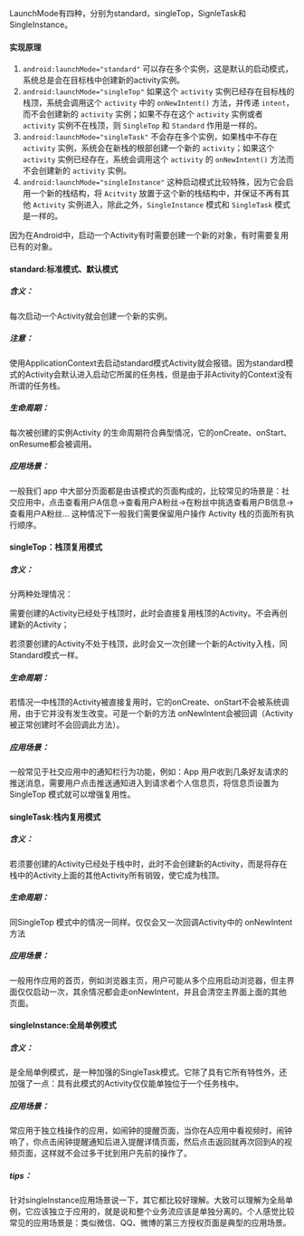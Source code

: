 LaunchMode有四种，分别为standard，singleTop，SignleTask和SingleInstance。

#### 实现原理

1. `android:launchMode="standard"`
   可以存在多个实例，这是默认的启动模式，系统总是会在目标栈中创建新的activity实例。
2. `android:launchMode="singleTop"`
   如果这个 `activity` 实例已经存在目标栈的栈顶，系统会调用这个 `activity` 中的 `onNewIntent()` 方法，并传递 `intent`，而不会创建新的 `activity` 实例；如果不存在这个 `activity` 实例或者 `activity` 实例不在栈顶，则 `SingleTop` 和 `Standard` 作用是一样的。
3. `android:launchMode="singleTask"`
   不会存在多个实例，如果栈中不存在 `activity` 实例，系统会在新栈的根部创建一个新的 `activity`；如果这个 `activity` 实例已经存在，系统会调用这个 `activity` 的 `onNewIntent()` 方法而不会创建新的 `activity` 实例。
4. `android:launchMode="singleInstance"`
   这种启动模式比较特殊，因为它会启用一个新的栈结构，将 `Acitvity` 放置于这个新的栈结构中，并保证不再有其他 `Activity` 实例进入，除此之外，`SingleInstance` 模式和 `SingleTask` 模式是一样的。

因为在Android中，启动一个Activity有时需要创建一个新的对象，有时需要复用已有的对象。

#### standard:标准模式、默认模式 

##### 含义：

每次启动一个Activity就会创建一个新的实例。 

##### 注意：

使用ApplicationContext去启动standard模式Activity就会报错。因为standard模式的Activity会默认进入启动它所属的任务栈，但是由于非Activity的Context没有所谓的任务栈。 

##### 生命周期：

每次被创建的实例Activity 的生命周期符合典型情况，它的onCreate、onStart、onResume都会被调用。 

##### 应用场景：

一般我们 app 中大部分页面都是由该模式的页面构成的，比较常见的场景是：社交应用中，点击查看用户A信息->查看用户A粉丝->在粉丝中挑选查看用户B信息->查看用户A粉丝... 这种情况下一般我们需要保留用户操作 Activity 栈的页面所有执行顺序。

#### singleTop：栈顶复用模式 

##### 含义：

分两种处理情况：

需要创建的Activity已经处于栈顶时，此时会直接复用栈顶的Activity。不会再创建新的Activity；

若须要创建的Activity不处于栈顶，此时会又一次创建一个新的Activity入栈，同Standard模式一样。 

##### 生命周期：

若情况一中栈顶的Activity被直接复用时，它的onCreate、onStart不会被系统调用，由于它并没有发生改变。可是一个新的方法 onNewIntent会被回调（Activity被正常创建时不会回调此方法）。 

##### 应用场景：

一般常见于社交应用中的通知栏行为功能，例如：App 用户收到几条好友请求的推送消息，需要用户点击推送通知进入到请求者个人信息页，将信息页设置为 SingleTop 模式就可以增强复用性。

#### singleTask:栈内复用模式 

##### 含义：

若须要创建的Activity已经处于栈中时，此时不会创建新的Activity，而是将存在栈中的Activity上面的其他Activity所有销毁，使它成为栈顶。 

##### 生命周期：

同SingleTop 模式中的情况一同样。仅仅会又一次回调Activity中的 onNewIntent方法 

##### 应用场景：

一般用作应用的首页，例如浏览器主页，用户可能从多个应用启动浏览器，但主界面仅仅启动一次，其余情况都会走onNewIntent，并且会清空主界面上面的其他页面。

#### singleInstance:全局单例模式 

##### 含义：

是全局单例模式，是一种加强的SingleTask模式。它除了具有它所有特性外，还加强了一点：具有此模式的Activity仅仅能单独位于一个任务栈中。 

##### 应用场景：

常应用于独立栈操作的应用，如闹钟的提醒页面，当你在A应用中看视频时，闹钟响了，你点击闹钟提醒通知后进入提醒详情页面，然后点击返回就再次回到A的视频页面，这样就不会过多干扰到用户先前的操作了。

##### tips：

针对singleInstance应用场景说一下，其它都比较好理解。大致可以理解为全局单例，它应该独立于应用的，就是说和整个业务流应该是单独分离的。个人感觉比较常见的应用场景是：类似微信、QQ、微博的第三方授权页面是典型的应用场景。


